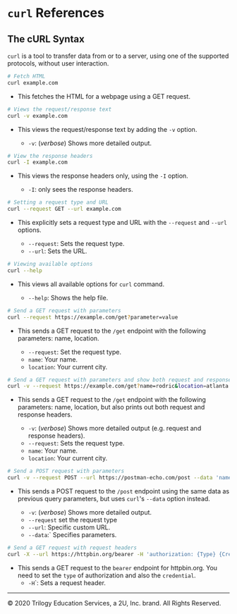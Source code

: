 # `curl` References

## The cURL Syntax

`curl` is a tool to transfer data from or to a server, using one of the supported protocols, without user interaction.

```bash
# Fetch HTML
curl example.com
```

  - This fetches the HTML for a webpage using a GET request.

```bash
# Views the request/response text
curl -v example.com
```

  - This views the request/response text by adding the `-v` option. 

    - `-v`: (*verbose*) Shows more detailed output.


```bash
# View the response headers
curl -I example.com
```

- This views the response headers only, using the `-I` option.

  - `-I`: only sees the response headers.

```bash
# Setting a request type and URL
curl --request GET --url example.com
```

- This explicitly sets a request type and URL with the `--request` and `--url` options.

  - `--request`: Sets the request type.
  - `--url`: Sets the URL.

```bash
# Viewing available options
curl --help
```

- This views all available options for `curl` command.

  - `--help`: Shows the help file.


```bash
# Send a GET request with parameters
curl --request https://example.com/get?parameter=value
```

- This sends a GET request to the `/get` endpoint with the following parameters: name, location.

  -  `--request`: Set the request type.
  -  `name`: Your name.
  -  `location`: Your current city.


```bash
# Send a GET request with parameters and show both request and response headers
curl -v --request https://example.com/get?name=rodric&location=atlanta
```
- This sends a GET request to the `/get` endpoint with the following parameters: name, location, but also prints out both request and response headers.

  -  `-v`: (*verbose*) Shows more detailed output (e.g. request and response headers).
  - `--request`: Sets the request type.
  - `name`: Your name.
  - `location`: Your current city.

```bash
# Send a POST request with parameters
curl -v --request POST --url https://postman-echo.com/post --data 'name=<yourname>&location=<yourlocation>'
```

- This sends a POST request to the `/post` endpoint using the same data as previous query parameters, but uses `curl`'s `--data` option instead.

  - `-v`: (*verbose*) Shows more detailed output.    <li><code>--request</code> set the request type
  - `--url`: Specific custom URL.
  - `--data`:` Specifies parameters.

```bash
# Send a GET request with request headers
curl -X --url https://httpbin.org/bearer -H 'authorization: {Type} {Credential}'
```

- This sends a GET request to the `bearer` endpoint for httpbin.org. You need to set the `type` of authorization and also the `credential`.
  - `-H`</code>`: Sets a request header.

--- 
© 2020 Trilogy Education Services, a 2U, Inc. brand. All Rights Reserved.
